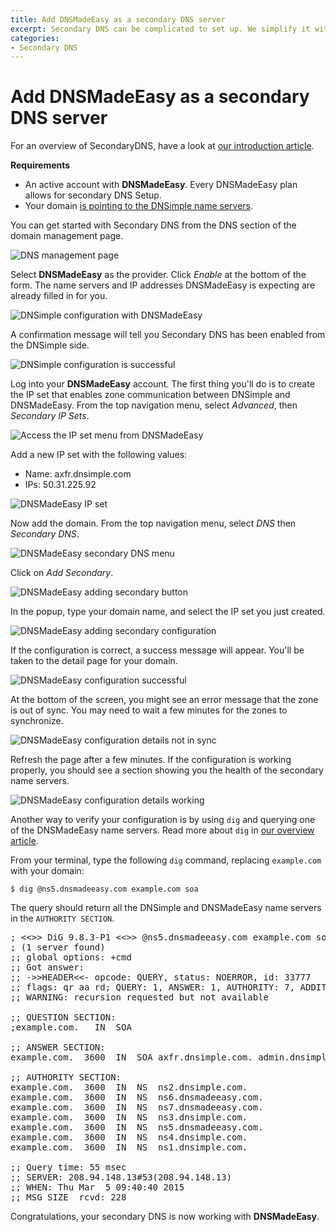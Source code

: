 ```yaml
---
title: Add DNSMadeEasy as a secondary DNS server
excerpt: Secondary DNS can be complicated to set up. We simplify it with provider specific settings for DNSMadeEasy.
categories:
- Secondary DNS
---
```


# Add DNSMadeEasy as a secondary DNS server

For an overview of SecondaryDNS, have a look at [our introduction article](/articles/secondary-dns).

**Requirements**

* An active account with **DNSMadeEasy**. Every DNSMadeEasy plan allows for secondary DNS Setup.
* Your domain [is pointing to the DNSimple name servers](/articles/pointing-domain-to-dnsimple).

You can get started with Secondary DNS from the DNS section of the domain management page.

![DNS management page](/files/setup-secondary-dns.png)

Select **DNSMadeEasy** as the provider. Click *Enable* at the bottom of the form. The name servers and IP addresses DNSMadeEasy is expecting are already filled in for you.

![DNSimple configuration with DNSMadeEasy](/files/dns-made-easy-enabling.png)

A confirmation message will tell you Secondary DNS has been enabled from the DNSimple side.

![DNSimple configuration is successful](/files/secondary-dns-confirmation-message.png)

Log into your **DNSMadeEasy** account. The first thing you'll do is to create the IP set that enables zone communication between DNSimple and DNSMadeEasy. From the top navigation menu, select *Advanced*, then *Secondary IP Sets*.

![Access the IP set menu from DNSMadeEasy](/files/dns-made-easy-ip-set-menu.png)

Add a new IP set with the following values:

* Name: axfr.dnsimple.com
* IPs: 50.31.225.92

![DNSMadeEasy IP set](/files/dns-made-easy-ip-set.png)

Now add the domain. From the top navigation menu, select *DNS* then *Secondary DNS*.

![DNSMadeEasy secondary DNS menu](/files/dns-made-easy-menu.png)

Click on *Add Secondary*.

![DNSMadeEasy adding secondary button](/files/dns-made-easy-secondary-click.png)

In the popup, type your domain name, and select the IP set you just created.

![DNSMadeEasy adding secondary configuration](/files/dns-made-easy-popup.png)

If the configuration is correct, a success message will appear. You'll be taken to the detail page for your domain.

![DNSMadeEasy configuration successful](/files/dns-made-easy-config-success.png)

At the bottom of the screen, you might see an error message that the zone is out of sync. You may need to wait a few minutes for the zones to synchronize.

![DNSMadeEasy configuration details not in sync](/files/dns-made-easy-sync.png)

Refresh the page after a few minutes. If the configuration is working properly, you should see a section showing you the health of the secondary name servers.

![DNSMadeEasy configuration details working](/files/dns-made-easy-working.png)

Another way to verify your configuration is by using `dig` and querying one of the DNSMadeEasy name servers. Read more about `dig` in [our overview article](/articles/how-dig/).

From your terminal, type the following `dig` command, replacing `example.com` with your domain:

`$ dig @ns5.dnsmadeeasy.com example.com soa`

The query should return all the DNSimple and DNSMadeEasy name servers in the `AUTHORITY SECTION`.

<pre>
; <<>> DiG 9.8.3-P1 <<>> @ns5.dnsmadeeasy.com example.com soa
; (1 server found)
;; global options: +cmd
;; Got answer:
;; ->>HEADER<<- opcode: QUERY, status: NOERROR, id: 33777
;; flags: qr aa rd; QUERY: 1, ANSWER: 1, AUTHORITY: 7, ADDITIONAL: 0
;; WARNING: recursion requested but not available

;; QUESTION SECTION:
;example.com.   IN  SOA

;; ANSWER SECTION:
example.com.  3600  IN  SOA axfr.dnsimple.com. admin.dnsimple.com. 1425544360 86400 7200 604800 300

;; AUTHORITY SECTION:
example.com.  3600  IN  NS  ns2.dnsimple.com.
example.com.  3600  IN  NS  ns6.dnsmadeeasy.com.
example.com.  3600  IN  NS  ns7.dnsmadeeasy.com.
example.com.  3600  IN  NS  ns3.dnsimple.com.
example.com.  3600  IN  NS  ns5.dnsmadeeasy.com.
example.com.  3600  IN  NS  ns4.dnsimple.com.
example.com.  3600  IN  NS  ns1.dnsimple.com.

;; Query time: 55 msec
;; SERVER: 208.94.148.13#53(208.94.148.13)
;; WHEN: Thu Mar  5 09:40:40 2015
;; MSG SIZE  rcvd: 228
</pre>

Congratulations, your secondary DNS is now working with **DNSMadeEasy**.
